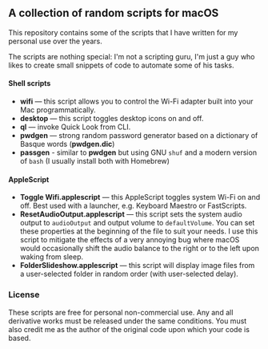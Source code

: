 ## A collection of random scripts for macOS

This repository contains some of the scripts that I have written for my personal use over the years.

The scripts are nothing special: I'm not a scripting guru, I'm just a guy who likes to create small snippets of code to automate some of his tasks.

#### Shell scripts

* **wifi** — this script allows you to control the Wi-Fi adapter built into your Mac programmatically.
* **desktop** — this script toggles desktop icons on and off.
* **ql** — invoke Quick Look from CLI.
* **pwdgen** — strong random password generator based on a dictionary of Basque words (**pwdgen.dic**)
* **passgen** - similar to **pwdgen** but using GNU ``shuf`` and a modern version of ``bash`` (I usually install both with Homebrew) 

#### AppleScript

* **Toggle Wifi.applescript** — this AppleScript toggles system Wi-Fi on and off. Best used with a launcher, e.g. Keyboard Maestro or FastScripts.
* **ResetAudioOutput.applescript** — this script sets the system audio output to `audioOutput` and output volume to `defaultVolume`. You can set these properties at the beginning of the file to suit your needs. I use this script to mitigate the effects of a very annoying bug where macOS would occasionally shift the audio balance to the right or to the left upon waking from sleep.
* **FolderSlideshow.applescript** — this script will display image files from a user-selected folder in random order (with user-selected delay).

### License

These scripts are free for personal non-commercial use. Any and all derivative works must be released under the same conditions. You must also credit me as the author of the original code upon which your code is based.
